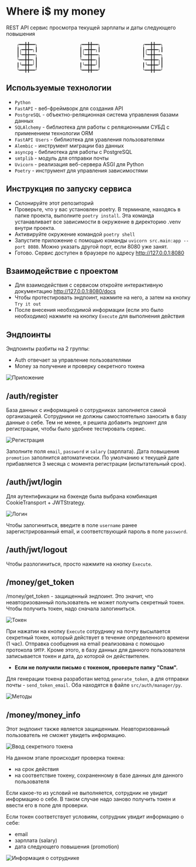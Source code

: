 # Where i$ my money
  

REST API сервис просмотра текущей зарплаты и даты следующего повышения

        ╭━━╋╋━━╮                ╭━━╋╋━━╮                ╭━━╋╋━━╮      
        ┃╭━╋╋━╮┃                ┃╭━╋╋━╮┃                ┃╭━╋╋━╮┃  
        ┃╰━╋╋━━╮                ┃╰━╋╋━━╮                ┃╰━╋╋━━╮  
        ╰━━╋╋━╮┃                ╰━━╋╋━╮┃                ╰━━╋╋━╮┃      
        ┃╰━╋╋━╯┃                ┃╰━╋╋━╯┃                ┃╰━╋╋━╯┃  
        ╰━━╋╋━━╯                ╰━━╋╋━━╯                ╰━━╋╋━━╯


## Используемые технологии
- `Python`
- `FastAPI` - веб-фреймворк для создания API
- `PostgreSQL` - объектно-реляционная система управления базами данных
- `SQLAlchemy` - библиотека для работы с реляционными СУБД с применением технологии ORM
- `FastAPI Users` -  библиотека для уравления пользователями
- `Alembic` - инструмент миграции баз данных
- `asyncpg` - библиотека для работы с PostgreSQL
- `smtplib` - модуль для отправки почты
- `Uvicorn` - реализация веб-сервера ASGI для Python
- `Poetry` - инструмент для управления зависимостями


## Инструкция по запуску сервиса

- Склонируйте этот репозиторий
- Проверьте, что у вас установлен poetry. В терминале, находясь в папке проекта, выполните `poetry install`. Эта команда устанавливает все зависимости в окружение в директорию .venv внутри проекта.
- Активируйте окружение командой `poetry shell`
- Запустите приложение с помощью команды `uvicorn src.main:app --port 8080`. Можно указать другой порт, если 8080 уже занят.
- Готово. Сервис доступен в браузере по адресу http://127.0.0.1:8080

## Взаимодействие с проектом
- Для взаимодействия с сервисом откройте интерактивную документацию http://127.0.0.1:8080/docs
- Чтобы протестировать эндпоинт, нажмите на  него, а затем на кнопку `Try it out`
- После внесения необходимой информации (если это было необходимо) нажмите на кнопку `Execute` для выполнения действия

## Эндпоинты

Эндпоинты разбиты на 2 группы: 
- Auth отвечает за управление пользователями
- Money за получение и проверку секретного токена

![Приложение](/img/app.png "Приложение")
  

## /auth/register
База данных с информацией о сотрудниках заполняется самой организацией. Сотрудники не должны самостоятельно заносить в базу данные о себе. Тем не менее, я решила добавить эндпоинт для регистрации, чтобы было удобнее тестировать сервис.

![Регистрация](/img/registration.png "Регистрация")

Заполните поля `email`, `password` и `salary` (зарплата). Дата повышения `promotion` заполнится автоматически. По умолчанию к текущей дате прибавляется 3 месяца с момента регистрации (испытательный срок).

  

## /auth/jwt/login
Для аутентификации на бэкенде была выбрана комбинация CookieTransport + JWTStrategy.

![Логин](/img/login.png "Логин")

Чтобы залогиниться, введите в поле `username` ранее зарегистрированный email, и соответствующий пароль в поле `password`.

  

## /auth/jwt/logout
Чтобы разлогиниться, просто нажмите на кнопку `Execute`.
  


## /money/get_token

/money/get_token - защищенный эндпоинт. Это значит, что неавторизованный пользователь не может получить секретный токен. Чтобы получить токен, надо сначала залогиниться. 

![Токен](/img/token.png "Токен")

При нажатии на кнопку `Execute` сотруднику на почту высылается секретный токен, который действует в течение определенного времени (1 час). Отправка сообщения на email реализована с помощью протокола `SMTP`. Кроме этого, в базу данных для данного пользователя записывается токен и дата, до которой он действителен.

- **Если не получили письмо с токеном, проверьте папку "Спам".**

Для генерации токена разработан метод `generate_token`, а для отправки почты - `send_token_email`. Оба находятся в файле `src/auth/manager/py`.

![Методы](/img/methods.png "Методы")

  

## /money/money_info

Этот эндпоинт также является защищенным. Неавторизованный пользователь не сможет увидеть информацию.

![Ввод секретного токена](/img/money_info.png "Ввод секретного токена")

На данном этапе происходит проверка токена:
- на срок действия
- на соответствие токену, сохраненному в базе данных для данного пользователя

Если какое-то из условий не выполняется, сотрудник не увидит информацию о себе. В таком случае надо заново получить токен и ввести его в поле для проверки.

Если токен соответствует условиям, сотрудник увидит информацию о себе:
- email
- зарплата (salary)
- дата следующего повышения (promotion)

![Информация о сотруднике](/img/info.png "Информация о сотруднике")

  

